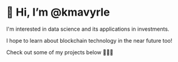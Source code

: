 # 👋 Hi, I’m @kmavyrle

I'm interested in data science and its applications in investments.

I hope to learn about blockchain technology in the near future too! 

Check out some of my projects below 🤙🤙🤙
